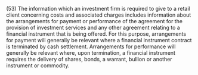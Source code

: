 (53) The information which an investment firm is required to give to a retail client concerning costs and associated charges includes information about the arrangements for payment or performance of the agreement for the provision of investment services and any other agreement relating to a financial instrument that is being offered. For this purpose, arrangements for payment will generally be relevant where a financial instrument contract is terminated by cash settlement. Arrangements for performance will generally be relevant where, upon termination, a financial instrument requires the delivery of shares, bonds, a warrant, bullion or another instrument or commodity.